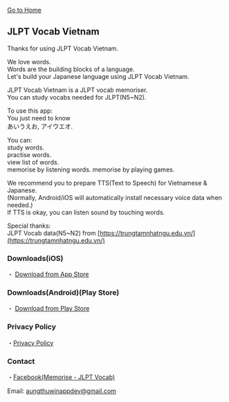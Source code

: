 [Go to Home](https://atwappdev.github.io) 

## JLPT Vocab Vietnam
Thanks for using JLPT Vocab Vietnam.

We love words.  
Words are the building blocks of a language.  
Let's build your Japanese language using JLPT Vocab Vietnam.  

JLPT Vocab Vietnam is a JLPT vocab memoriser.  
You can study vocabs needed for JLPT(N5~N2).

To use this app:  
You just need to know   
あいうえお, アイウエオ.

You can:  
study words.  
practise words.  
view list of words.  
memorise by listening words.
memorise by playing games.

We recommend you to prepare TTS(Text to Speech) for Vietnamese & Japanese.  
(Normally, Android/iOS will automatically install necessary voice data when needed.)  
If TTS is okay, you can listen sound by touching words.

Special thanks:  
JLPT Vocab data(N5~N2) from
[https://trungtamnhatngu.edu.vn/](https://trungtamnhatngu.edu.vn/)

### Downloads(iOS)
・ [Download from App Store](https://apps.apple.com/app/id6446159761)

### Downloads(Android)(Play Store)
・ [Download from Play Store](https://play.google.com/store/apps/details?id=com.atwappdev.jlptvocabvn)

### Privacy Policy
・[Privacy Policy](https://atwappdev.github.io/jlpt_vocab_vn_privacy_policy)

### Contact
・[Facebook(Memorise - JLPT Vocab)](https://www.facebook.com/memoriseJlptVocab)

Email: aungthuwinappdev@gmail.com 